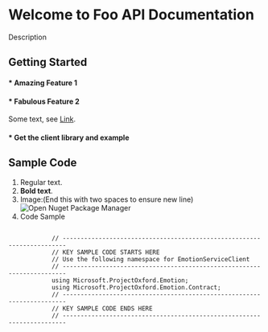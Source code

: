<!--
NavPath: Product Name
LinkLabel: Link to the page.
Url: Sample-API/documentation
-->

# Welcome to Foo API Documentation
 
 
Description

## <a name="Subtopic1">Getting Started</a>
#### * Amazing Feature 1
#### * Fabulous Feature 2
Some text, see [Link](https://oxfordweb-staging.azurewebsites.net).
#### * Get the client library and example

## <a name="Subtopic2">Sample Code</a>
1.	Regular text. 
2.	**Bold text**.
3.	Image:(End this with two spaces to ensure new line)  
![Open Nuget Package Manager](https://cloud.githubusercontent.com/assets/16310550/13070798/f6cc2cb6-d443-11e5-95b2-4ea0f8d32683.png)
4.  Code Sample
```

            // ----------------------------------------------------------------------- 
            // KEY SAMPLE CODE STARTS HERE 
            // Use the following namespace for EmotionServiceClient 
            // ----------------------------------------------------------------------- 
            using Microsoft.ProjectOxford.Emotion; 
            using Microsoft.ProjectOxford.Emotion.Contract; 
            // ----------------------------------------------------------------------- 
            // KEY SAMPLE CODE ENDS HERE 
            // ----------------------------------------------------------------------- 
```

